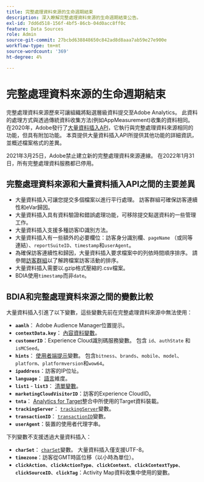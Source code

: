 ```yaml
---
title: 完整處理資料來源的生命週期結束
description: 深入瞭解完整處理資料來源的生命週期結束公告。
exl-id: 7dd6d518-156f-4bf5-86cb-04d0acc8ff0c
feature: Data Sources
role: Admin
source-git-commit: 27bcbd638848650c842ad8d8aaa7ab59e27e900e
workflow-type: tm+mt
source-wordcount: '369'
ht-degree: 4%

---
```


# 完整處理資料來源的生命週期結束

完整處理資料來源歷來可讓組織將點選層級資料提交至Adobe Analytics。 此資料的處理方式與透過傳統資料收集方法(例如AppMeasurement)收集的資料相同。 在2020年，Adobe發行了[大量資料插入API](https://developer.adobe.com/analytics-apis/docs/2.0/guides/endpoints/bulk-data-insertion/)，它執行與完整處理資料來源相同的功能，但具有附加功能。 本頁提供大量資料插入API所提供其他功能的詳細資訊，並概述檔案格式的差異。

2021年3月25日，Adobe禁止建立新的完整處理資料來源連線。 在2022年1月31日，所有完整處理資料服務都已停用。

## 完整處理資料來源和大量資料插入API之間的主要差異

* 大量資料插入可讓您提交多個檔案以進行平行處理。 訪客群組可確保訪客連續性和eVar歸因。
* 大量資料插入具有資料驗證和錯誤處理功能，可移除提交點選資料的一些管理工作。
* 大量資料插入支援多種訪客ID識別方法。
* 大量資料插入有一些額外的必要欄位：訪客身分識別欄、`pageName` （或同等連結）、`reportSuiteID`、`timestamp`和`userAgent`。
* 為確保訪客連續性和歸因，大量資料插入要求檔案中的列依時間順序排序。 請參閱[訪客群組](https://developer.adobe.com/analytics-apis/docs/2.0/guides/endpoints/bulk-data-insertion/visitor-groups/)以了解跨檔案訪客活動的排序。
* 大量資料插入需要以.gzip格式壓縮的.csv檔案。
* BDIA使用`timestamp`而非`date`。

## BDIA和完整處理資料來源之間的變數比較

大量資料插入引進了以下變數，這些變數先前在完整處理資料來源中無法使用：

* **`aamlh`**： Adobe Audience Manager位置提示。
* **`contextData.key`**： [內容資料變數](/help/implement/vars/page-vars/contextdata.md)。
* **`customerID`**：Experience Cloud識別碼服務變數。 包含 `id`、`authState` 和 `isMCSeed`。
* **`hints`**： [使用者端提示](https://experienceleague.adobe.com/docs/experience-platform/edge/fundamentals/user-agent-client-hints.html)變數。 包含`bitness`、`brands`、`mobile`、`model`、`platform`、`platformversion`和`wow64`。
* **`ipaddress`**：訪客的IP位址。
* **`language`**： [語言](/help/components/dimensions/language.md)維度。
* **`list1`** - **`list3`**： [清單變數](/help/implement/vars/page-vars/list.md)。
* **`marketingCloudVisitorID`**：訪客的Experience CloudID。
* **`tnta`**： [Analytics for Target](https://experienceleague.adobe.com/docs/target/using/integrate/a4t/a4t.html)整合中所使用的Target資料裝載。
* **`trackingServer`**： [`trackingServer`](/help/implement/vars/config-vars/trackingserver.md)變數。
* **`transactionID`**： [`transactionID`](/help/implement/vars/page-vars/transactionid.md)變數。
* **`userAgent`**：裝置的使用者代理字串。

下列變數不支援透過大量資料插入：

* **`charSet`**： [`charSet`](/help/implement/vars/config-vars/charset.md)變數。 大量資料插入僅支援UTF-8。
* **`timezone`**：訪客從GMT時區位移（以小時為單位）。
* **`clickAction`**、**`clickActionType`**、**`clickContext`**、**`clickContextType`**、**`clickSourceID`**、**`clickTag`**：Activity Map資料收集中使用的變數。

